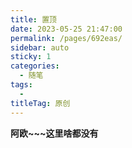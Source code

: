 ```yaml
---
title: 置顶
date: 2023-05-25 21:47:00
permalink: /pages/692eas/
sidebar: auto
sticky: 1
categories:
  - 随笔
tags:
  -
titleTag: 原创
---
```


**阿欧~~~这里啥都没有**